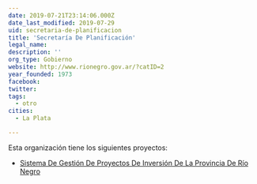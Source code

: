 ```yaml
---
date: 2019-07-21T23:14:06.000Z
date_last_modified: 2019-07-29
uid: secretaria-de-planificacion
title: 'Secretaría De Planificación'
legal_name: 
description: ''
org_type: Gobierno
website: http://www.rionegro.gov.ar/?catID=2
year_founded: 1973
facebook: 
twitter: 
tags:
  - otro
cities: 
  - La Plata

---
```


Esta organización tiene los siguientes proyectos:

- [Sistema De Gestión De Proyectos De Inversión De La Provincia De Río Negro](/proyectos/sistema-de-gestion-de-proyectos-de-inversion-de-la-provincia-de-rio-negro)
